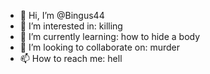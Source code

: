 - 👋 Hi, I’m @Bingus44
- 👀 I’m interested in: killing
- 🌱 I’m currently learning: how to hide a body
- 💞️ I’m looking to collaborate on: murder
- 📫 How to reach me: hell

<!---
Bingus44/Bingus44 is a ✨ special ✨ repository because its `README.md` (this file) appears on your GitHub profile.
You can click the Preview link to take a look at your changes.
--->
